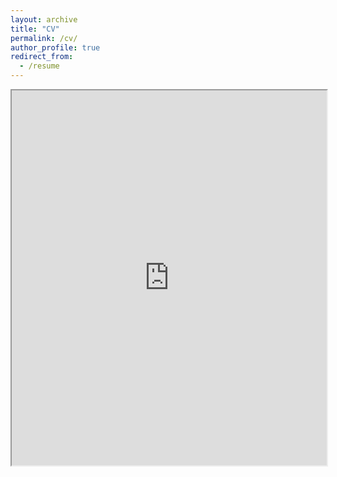 ```yaml
---
layout: archive
title: "CV"
permalink: /cv/
author_profile: true
redirect_from:
  - /resume
---
```




<object data="https://liaohaiyang1534.github.io/files/resume-zh_CN_english.pdf" type="application/pdf" width="100%" height="600px">
    <iframe src="https://liaohaiyang1534.github.io/files/resume-zh_CN_english.pdf" width="100%" height="600px">
        This browser does not support PDFs. Please download the PDF to view it: <a href="https://liaohaiyang1534.github.io/files/resume-zh_CN_english.pdf">Download PDF</a>.
    </iframe>
</object>

